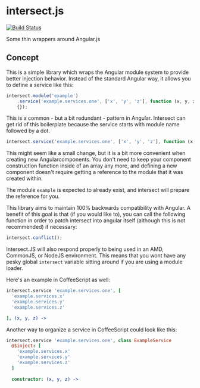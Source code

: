 intersect.js
============

[![Build Status](https://travis-ci.org/monokrome/intersect.js.svg?branch=master)](https://travis-ci.org/monokrome/intersect.js)

Some thin wrappers around Angular.js


Concept
-------

This is a simple library which wraps the Angular module system to provide
better injection behavior. Instead of the standard Angular way, it allows you
to define a service like this:

```javascript
intersect.module('example')
	.service('example.services.one', ['x', 'y', 'z'], function (x, y, z)
	{});
```

This is a common - but a bit redundant - pattern in Angular. Intersect can get
rid of this boilerplate because the service starts with module name followed by
a dot.

```javascript
intersect.service('example.services.one', ['x', 'y', 'z'], function (x, y, z) {});
```

This might seem like a small change, but it is a bit more convenient when
creating new Angularcomponents. You don't need to keep your component
construction function inside of an array any more, and defining a new component
doesn't require getting a reference to the module that it was created within.

The module `example` is expected to already exist, and intersect will prepare
the reference for you.

This library aims to maintain 100% backwards compatibility with Angular. A
benefit of this goal is that (if you would like to), you can call the following
function in order to patch intersect into angular itself (although this is not
recommended) if necessary:

```javascript
intersect.conflict();
```

Intersect.JS will also respond properly to being used in an AMD, CommonJS, or
NodeJS environment. This means that you wont have any pesky global `intersect`
variable sitting around if you are using a module loader.

Here's an example in CoffeeScript as well:

```coffee
intersect.service 'example.services.one', [
  'example.services.x'
  'example.services.y'
  'example.services.z'

], (x, y, z) ->
```

Another way to organize a service in CoffeeScript could look like this:

```coffee
intersect.service 'example.services.one', class ExampleService
  @$inject: [
    'example.services.x'
    'example.services.y'
    'example.services.z'
  ]
  
  constructor: (x, y, z) ->
```
